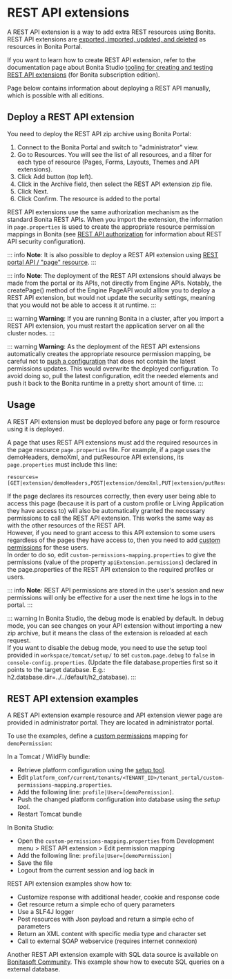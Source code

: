 # REST API extensions

A REST API extension is a way to add extra REST resources using Bonita. REST API extensions are [exported, imported, updated, and deleted](resource-management.md) as resources in Bonita Portal.

If you want to learn how to create REST API extension, refer to the documentation page about Bonita Studio [tooling for creating and testing REST API extensions](rest-api-extensions.md) (for Bonita subscription edition).

Page below contains information about deploying a REST API manually, which is possible with all editions.

## Deploy a REST API extension

You need to deploy the REST API zip archive using Bonita Portal:

1. Connect to the Bonita Portal and switch to "administrator" view.
1. Go to Resources. You will see the list of all resources, and a filter for each type of resource (Pages, Forms, Layouts, Themes and API extensions).
1. Click Add button (top left).
1. Click in the Archive field, then select the REST API extension zip file.
1. Click Next.
1. Click Confirm. The resource is added to the portal

REST API extensions use the same authorization mechanism as the standard Bonita REST APIs. When you import the extension, the information in `page.properties` is used to create the appropriate resource permission mappings in Bonita (see [REST API authorization](rest-api-authorization.md) for information about REST API security configuration).

::: info
**Note**: It is also possible to deploy a REST API extension using [REST portal API / "page" resource](portal-api.md#page).
:::

::: info
**Note**: The deployment of the REST API extensions should always be made from the portal or its APIs, not directly from Engine APIs. Notably, the createPage() method of the Engine PageAPI would alllow you to deploy a REST API extension, but would not update the security settings, meaning that you would not be able to access it at runtime. 
:::

::: warning
**Warning**: If you are running Bonita in a cluster, after you import a REST API extension, you must restart the application server on all the cluster nodes.
:::

::: warning
**Warning**: As the deployment of the REST API extensions automatically creates the appropriate resource permission mapping, be careful not to [push a configuration](BonitaBPM_platform_setup.md#update_platform_conf) that does not contain the latest permissions updates. This would overwrite the deployed configuration. To avoid doing so, pull the latest configuration, edit the needed elements and push it back to the Bonita runtime in a pretty short amount of time.
:::

<a id="usage"/>

## Usage

A REST API extension must be deployed before any page or form resource using it is deployed.

A page that uses REST API extensions must add the required resources in the page resource `page.properties` file.
For example, if a page uses the demoHeaders, demoXml, and putResource API extensions, its `page.properties` must include this line:
```
resources=[GET|extension/demoHeaders,POST|extension/demoXml,PUT|extension/putResource]
```
If the page declares its resources correctly, then every user being able to access this page (because it is part of a custom profile or Living Application they have access to)
will also be automatically granted the necessary permissions to call the REST API extension. This works the same way as with the other resources of the REST API.  
However, if you need to grant access to this API extension to some users regardless of the pages they have access to, then you need to add [custom permissions](rest-api-authorization.md#custom-permissions-mapping) for these users.  
In order to do so, edit `custom-permissions-mapping.properties` to give the permissions (value of the property `apiExtension.permissions`) declared in the page.properties of the REST API extension to the required profiles or users.

::: info
**Note**: REST API permissions are stored in the user's session and new permissions will only be effective for a user the next time he logs in to the portal.
:::

::: warning
In Bonita Studio, the debug mode is enabled by default. In debug mode, you can see changes on your API extension without importing a new zip archive, but it means the class of the extension is reloaded at each request.  
If you want to disable the debug mode, you need to use the setup tool provided in `workspace/tomcat/setup/` to set `custom.page.debug` to `false` in `console-config.properties`. (Update the file database.properties first so it points to the target database. E.g.: h2.database.dir=../../default/h2_database).
:::

## REST API extension examples

A REST API extension example resource and API extension viewer page are provided in administrator portal. They are located in administrator portal.

To use the examples, define a [custom permissions](rest-api-authorization.md#custom-permissions-mapping) mapping for `demoPermission`:

In a Tomcat / WildFly bundle:
* Retrieve platform configuration using the [setup tool](BonitaBPM_platform_setup.md#update_platform_conf).
* Edit `platform_conf/current/tenants/<TENANT_ID>/tenant_portal/custom-permissions-mapping.properties`.
* Add the following line: `profile|User=[demoPermission]`.
* Push the changed platform configuration into database using the _setup tool_.
* Restart Tomcat bundle

In Bonita Studio:
* Open the `custom-permissions-mapping.properties` from Development menu > REST API extension > Edit permission mapping
* Add the following line: `profile|User=[demoPermission]`
* Save the file
* Logout from the current session and log back in

REST API extension examples show how to:

* Customize response with additional header, cookie and response code
* Get resource return a simple echo of query parameters
* Use a SLF4J logger
* Post resources with Json payload and return a simple echo of parameters
* Return an XML content with specific media type and character set
* Call to external SOAP webservice (requires internet connexion)

Another REST API extension example with SQL data source is available on [Bonitasoft Community](http://community.bonitasoft.com/project/data-source-rest-api-extension). This example show how to execute SQL queries on a external database.
